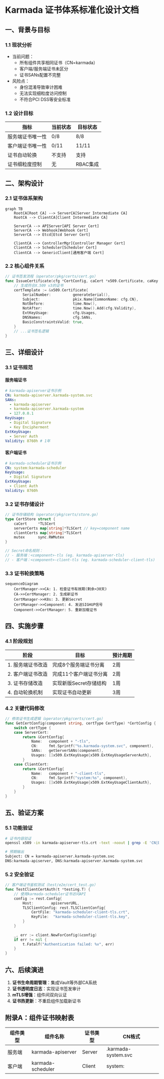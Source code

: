 # Karmada 证书体系标准化设计文档

## 一、背景与目标

### 1.1 现状分析

- 当前问题：
  - 所有组件共享相同证书（CN=karmada）
  - 客户端/服务端证书未区分
  - 证书SANs配置不完整
- 风险点：
  - 身份混淆导致审计困难
  - 无法实现细粒度访问控制
  - 不符合PCI DSS等安全标准

### 1.2 设计目标

| 指标             | 当前状态 | 目标状态 |
| ---------------- | -------- | -------- |
| 服务端证书唯一性 | 0/8      | 8/8      |
| 客户端证书唯一性 | 0/11     | 11/11    |
| 证书自动轮换     | 不支持   | 支持     |
| 证书细粒度控制   | 无       | RBAC集成 |

## 二、架构设计

### 2.1 证书体系架构

```mermaid
graph TB
    RootCA[Root CA] --> ServerCA[Server Intermediate CA]
    RootCA --> ClientCA[Client Intermediate CA]
    
    ServerCA --> APIServer[API Server Cert]
    ServerCA --> Webhook[Webhook Cert]
    ServerCA --> Etcd[Etcd Server Cert]
    
    ClientCA --> ControllerMgr[Controller Manager Cert]
    ClientCA --> Scheduler[Scheduler Cert]
    ClientCA --> GenericClient[通用客户端 Cert]
```

### 2.2 核心组件关系

```go
// 证书签发流程（operator/pkg/certs/cert.go）
func IssueCertificate(cfg *CertConfig, caCert *x509.Certificate, caKey crypto.PrivateKey) (*TLSCert, error) {
    // 生成符合X.509 v3的证书
    certTemplate := &x509.Certificate{
        SerialNumber:          generateSerial(),
        Subject:               pkix.Name{CommonName: cfg.CN},
        NotBefore:             time.Now(),
        NotAfter:              time.Now().Add(cfg.Validity),
        ExtKeyUsage:           cfg.Usages,
        DNSNames:              cfg.SANs,
        BasicConstraintsValid: true,
    }
    // ...证书签名逻辑
}
```

## 三、详细设计

### 3.1 证书规范

#### 服务端证书

```yaml
# karmada-apiserver证书示例
CN: karmada-apiserver.karmada-system.svc
SANs:
  - karmada-apiserver
  - karmada-apiserver.karmada-system
  - 127.0.0.1
KeyUsage:
  - Digital Signature
  - Key Encipherment
ExtKeyUsage:
  - Server Auth
Validity: 8760h # 1年
```

#### 客户端证书

```yaml
# karmada-scheduler证书示例
CN: system:karmada-scheduler
KeyUsage:
  - Digital Signature
ExtKeyUsage:
  - Client Auth
Validity: 8760h
```

### 3.2 证书存储设计

```go
// 证书存储结构（operator/pkg/certs/store.go）
type CertStore struct {
    caCert     *TLSCert
    serverCerts map[string]*TLSCert // key=component name
    clientCerts map[string]*TLSCert
    mutex      sync.RWMutex
}

// Secret命名规则：
// - 服务端：<component>-tls (eg. karmada-apiserver-tls)
// - 客户端：<component>-client-tls (eg. karmada-scheduler-client-tls)
```

### 3.3 证书轮换策略

```mermaid
sequenceDiagram
    CertManager->>CA: 1. 检查证书有效期(剩余<30天)
    CA->>CertManager: 2. 生成新证书
    CertManager->>K8s: 3. 更新Secret
    CertManager->>Component: 4. 发送SIGHUP信号
    Component->>CertManager: 5. 重新加载证书
```

## 四、实施步骤

### 4.1 阶段规划

| 阶段              | 目标                   | 预计周期 |
| ----------------- | ---------------------- | -------- |
| 1. 服务端证书改造 | 完成8个服务端证书分离  | 2周      |
| 2. 客户端证书改造 | 完成11个客户端证书分离 | 2周      |
| 3. 证书存储改造   | 实现新版Secret存储结构 | 1周      |
| 4. 自动轮换机制   | 实现证书自动更新       | 3周      |

### 4.2 关键代码修改

```go
// 修改证书生成逻辑（operator/pkg/certs/cert.go）
func GetCertConfig(component string, certType CertType) *CertConfig {
    switch certType {
    case ServerCert:
        return &CertConfig{
            Name:   component + "-tls",
            CN:     fmt.Sprintf("%s.karmada-system.svc", component),
            SANs:   getServerSANs(component),
            Usages: []x509.ExtKeyUsage{x509.ExtKeyUsageServerAuth},
        }
    case ClientCert:
        return &CertConfig{
            Name:   component + "-client-tls",
            CN:     fmt.Sprintf("system:%s", component),
            Usages: []x509.ExtKeyUsage{x509.ExtKeyUsageClientAuth},
        }
    }
}
```

## 五、验证方案

### 5.1 功能验证

```bash
# 证书内容验证
openssl x509 -in karmada-apiserver-tls.crt -text -noout | grep -E 'CN|DNS:'

# 预期输出
Subject: CN = karmada-apiserver.karmada-system.svc
DNS:karmada-apiserver, DNS:karmada-apiserver.karmada-system.svc
```

### 5.2 安全验证

```go
// 客户端证书鉴权测试（test/e2e/cert_test.go）
func TestClientCertAuth(t *testing.T) {
    // 使用karmada-scheduler证书访问API
    config := rest.Config{
        Host:        apiserverURL,
        TLSClientConfig: rest.TLSClientConfig{
            CertFile: "karmada-scheduler-client-tls.crt",
            KeyFile:  "karmada-scheduler-client-tls.key",
        }
    }
    
    _, err := client.NewForConfig(&config)
    if err != nil {
        t.Fatalf("Authentication failed: %v", err)
    }
}
```

## 六、后续演进

1. **证书生命周期管理**：集成Vault等外部CA系统
2. **证书透明度日志**：实现证书签发审计
3. **mTLS增强**：组件间双向认证
4. **证书热更新**：不重启组件加载新证书

## 附录A：组件证书映射表

| 组件类型 | 组件名称          | 证书类型 | CN格式                         |
| -------- | ----------------- | -------- | ------------------------------ |
| 服务端   | karmada-apiserver | Server   | <component>.karmada-system.svc |
| 客户端   | karmada-scheduler | Client   | system:<component>             |